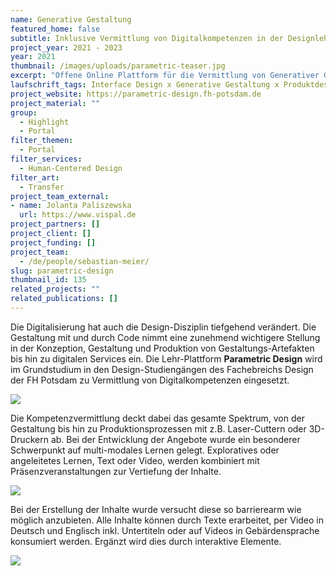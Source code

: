 ```yaml
---
name: Generative Gestaltung
featured_home: false
subtitle: Inklusive Vermittlung von Digitalkompetenzen in der Designlehre
project_year: 2021 - 2023
year: 2021
thumbnail: /images/uploads/parametric-teaser.jpg
excerpt: "Offene Online Plattform für die Vermittlung von Generativer Gestaltung und eine Einführung in die Programmierung für Designstudent*innen."
laufschrift_tags: Interface Design x Generative Gestaltung x Produktdesign x Kommunikationsdesign
project_website: https://parametric-design.fh-potsdam.de
project_material: ""
group:
  - Highlight
  - Portal
filter_themen:
  - Portal
filter_services:
  - Human-Centered Design
filter_art:
  - Transfer
project_team_external:
- name: Jolanta Paliszewska
  url: https://www.vispal.de
project_partners: []
project_client: []
project_funding: []
project_team:
  - /de/people/sebastian-meier/
slug: parametric-design
thumbnail_id: 135
related_projects: ""
related_publications: []
---
```

Die Digitalisierung hat auch die Design-Disziplin tiefgehend verändert. Die Gestaltung mit und durch Code nimmt eine zunehmend wichtigere Stellung in der Konzeption, Gestaltung und Produktion von Gestaltungs-Artefakten bis hin zu digitalen Services ein. Die Lehr-Plattform **Parametric Design** wird im Grundstudium in den Design-Studiengängen des Fachebreichs Design der FH Potsdam zu Vermittlung von Digitalkompetenzen eingesetzt.

![](/images/uploads/parametric-examples.jpg)

Die Kompetenzvermittlung deckt dabei das gesamte Spektrum, von der Gestaltung bis hin zu Produktionsprozessen mit z.B. Laser-Cuttern oder 3D-Druckern ab. Bei der Entwicklung der Angebote wurde ein besonderer Schwerpunkt auf multi-modales Lernen gelegt. Exploratives oder angeleitetes Lernen, Text oder Video, werden kombiniert mit Präsenzveranstaltungen zur Vertiefung der Inhalte. 

![](/images/uploads/parametric-video.jpg)

Bei der Erstellung der Inhalte wurde versucht diese so barrierearm wie möglich anzubieten. Alle Inhalte können durch Texte erarbeitet, per Video in Deutsch und Englisch inkl. Untertiteln oder auf Videos in Gebärdensprache konsumiert werden. Ergänzt wird dies durch interaktive Elemente.

![](/images/uploads/parametric-code.jpg)
